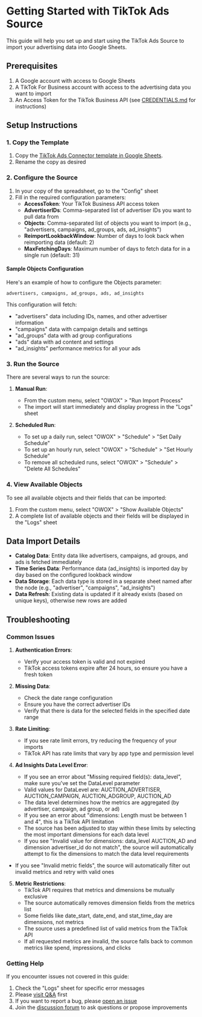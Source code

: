 # Getting Started with TikTok Ads Source

This guide will help you set up and start using the TikTok Ads Source to import your advertising data into Google Sheets.

## Prerequisites

1. A Google account with access to Google Sheets
2. A TikTok For Business account with access to the advertising data you want to import
3. An Access Token for the TikTok Business API (see [CREDENTIALS.md](CREDENTIALS.md) for instructions)

## Setup Instructions

### 1. Copy the Template

1. Copy the [TikTok Ads Connector template in Google Sheets](https://docs.google.com/spreadsheets/d/1u0RwdhYS9DRkVNnHMQ31SsQHAkCnJtKgfVlWmVQnxwg/copy).
2. Rename the copy as desired

### 2. Configure the Source

1. In your copy of the spreadsheet, go to the "Config" sheet
2. Fill in the required configuration parameters:
   - **AccessToken**: Your TikTok Business API access token
   - **AdvertiserIDs**: Comma-separated list of advertiser IDs you want to pull data from
   - **Objects**: Comma-separated list of objects you want to import (e.g., "advertisers, campaigns, ad_groups, ads, ad_insights")
   - **ReimportLookbackWindow**: Number of days to look back when reimporting data (default: 2)
   - **MaxFetchingDays**: Maximum number of days to fetch data for in a single run (default: 31)

#### Sample Objects Configuration

Here's an example of how to configure the Objects parameter:

```
advertisers, campaigns, ad_groups, ads, ad_insights
```

This configuration will fetch:
- "advertisers" data including IDs, names, and other advertiser information
- "campaigns" data with campaign details and settings
- "ad_groups" data with ad group configurations
- "ads" data with ad content and settings
- "ad_insights" performance metrics for all your ads

### 3. Run the Source

There are several ways to run the source:

1. **Manual Run**:
   - From the custom menu, select "OWOX" > "Run Import Process"
   - The import will start immediately and display progress in the "Logs" sheet

2. **Scheduled Run**:
   - To set up a daily run, select "OWOX" > "Schedule" > "Set Daily Schedule"
   - To set up an hourly run, select "OWOX" > "Schedule" > "Set Hourly Schedule"
   - To remove all scheduled runs, select "OWOX" > "Schedule" > "Delete All Schedules"

### 4. View Available Objects

To see all available objects and their fields that can be imported:

1. From the custom menu, select "OWOX" > "Show Available Objects"
2. A complete list of available objects and their fields will be displayed in the "Logs" sheet

## Data Import Details

- **Catalog Data**: Entity data like advertisers, campaigns, ad groups, and ads is fetched immediately
- **Time Series Data**: Performance data (ad_insights) is imported day by day based on the configured lookback window
- **Data Storage**: Each data type is stored in a separate sheet named after the node (e.g., "advertiser", "campaigns", "ad_insights")
- **Data Refresh**: Existing data is updated if it already exists (based on unique keys), otherwise new rows are added

## Troubleshooting

### Common Issues

1. **Authentication Errors**:
   - Verify your access token is valid and not expired
   - TikTok access tokens expire after 24 hours, so ensure you have a fresh token

2. **Missing Data**:
   - Check the date range configuration
   - Ensure you have the correct advertiser IDs
   - Verify that there is data for the selected fields in the specified date range

3. **Rate Limiting**:
   - If you see rate limit errors, try reducing the frequency of your imports
   - TikTok API has rate limits that vary by app type and permission level

4. **Ad Insights Data Level Error**:
   - If you see an error about "Missing required field(s): data_level", make sure you've set the DataLevel parameter
   - Valid values for DataLevel are: AUCTION_ADVERTISER, AUCTION_CAMPAIGN, AUCTION_ADGROUP, AUCTION_AD
   - The data level determines how the metrics are aggregated (by advertiser, campaign, ad group, or ad)
   - If you see an error about "dimensions: Length must be between 1 and 4", this is a TikTok API limitation
   - The source has been adjusted to stay within these limits by selecting the most important dimensions for each data level
   - If you see "Invalid value for dimensions: data_level AUCTION_AD and dimension advertiser_id do not match", the source will automatically attempt to fix the dimensions to match the data level requirements
- If you see "Invalid metric fields", the source will automatically filter out invalid metrics and retry with valid ones

5. **Metric Restrictions**:
   - TikTok API requires that metrics and dimensions be mutually exclusive
   - The source automatically removes dimension fields from the metrics list
   - Some fields like date_start, date_end, and stat_time_day are dimensions, not metrics
   - The source uses a predefined list of valid metrics from the TikTok API
   - If all requested metrics are invalid, the source falls back to common metrics like spend, impressions, and clicks

### Getting Help

If you encounter issues not covered in this guide:

1. Check the "Logs" sheet for specific error messages
2. Please [visit Q&A](https://github.com/OWOX/owox-data-marts/discussions/categories/q-a) first
3. If you want to report a bug, please [open an issue](https://github.com/OWOX/owox-data-marts/issues)
4. Join the [discussion forum](https://github.com/OWOX/owox-data-marts/discussions) to ask questions or propose improvements 